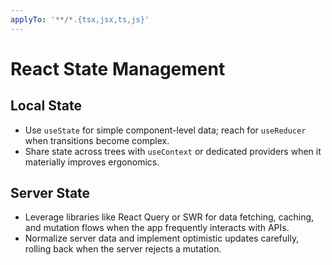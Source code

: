 ```yaml
---
applyTo: '**/*.{tsx,jsx,ts,js}'
---
```


# React State Management

## Local State
- Use `useState` for simple component-level data; reach for `useReducer` when transitions become complex.
- Share state across trees with `useContext` or dedicated providers when it materially improves ergonomics.

## Server State
- Leverage libraries like React Query or SWR for data fetching, caching, and mutation flows when the app frequently interacts with APIs.
- Normalize server data and implement optimistic updates carefully, rolling back when the server rejects a mutation.
